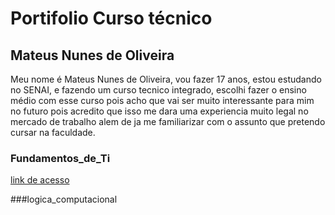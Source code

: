# Portifolio Curso técnico
## Mateus Nunes de Oliveira
 Meu nome é Mateus Nunes de Oliveira, vou fazer 17 anos, estou estudando no SENAI, e fazendo um curso tecnico integrado, escolhi fazer o ensino médio com esse curso pois acho que vai ser muito interessante para mim no futuro pois acredito que isso me dara uma experiencia muito legal no mercado de trabalho alem de ja me familiarizar com o assunto que pretendo cursar na faculdade.

### Fundamentos_de_Ti
[link de acesso](fundamentos_de_ti/atividade1.sh)






###logica_computacional
 

